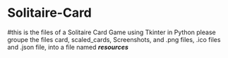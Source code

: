 # Solitaire-Card
#this is the files of a Solitaire Card Game using Tkinter in Python
please groupe the files card, scaled_cards, Screenshots, and .png files, .ico files and .json file, into a file named  ***resources***

